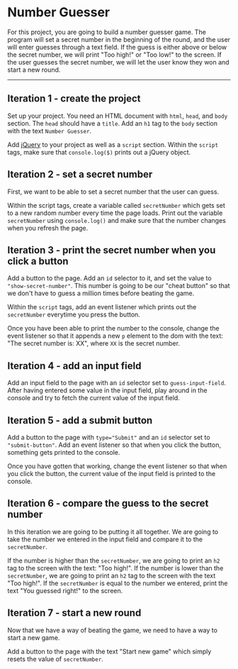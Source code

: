 # Number Guesser

For this project, you are going to build a number guesser game. The program will set a secret number in the beginning of the round, and the user will enter guesses through a text field. If the guess is either above or below the secret number, we will print "Too high!" or "Too low!" to the screen. If the user guesses the secret number, we will let the user know they won and start a new round.

---

## Iteration 1 - create the project

Set up your project. You need an HTML document with `html`, `head`, and `body` section. The `head` should have a `title`. Add an `h1` tag to the `body` section with the text `Number Guesser`.

Add [jQuery](https://code.jquery.com/) to your project as well as a `script` section. Within the `script` tags, make sure that `console.log($)` prints out a jQuery object.

## Iteration 2 - set a secret number

First, we want to be able to set a secret number that the user can guess.

Within the script tags, create a variable called `secretNumber` which gets set to a new random number every time the page loads. Print out the variable `secretNumber` using `console.log()` and make sure that the number changes when you refresh the page.

## Iteration 3 - print the secret number when you click a button

Add a button to the page. Add an `id` selector to it, and set the value to `"show-secret-number"`. This number is going to be our "cheat button" so that we don't have to guess a million times before beating the game.

Within the `script` tags, add an event listener which prints out the `secretNumber` everytime you press the button.

Once you have been able to print the number to the console, change the event listener so that it appends a new `p` element to the dom with the text: "The secret number is: XX", where `XX` is the secret number.

## Iteration 4 - add an input field

Add an input field to the page with an `id` selector set to `guess-input-field`. After having entered some value in the input field, play around in the console and try to fetch the current value of the input field.

## Iteration 5 - add a submit button

Add a button to the page with `type="Submit"` and an `id` selector set to `"submit-button"`. Add an event listener so that when you click the button, something gets printed to the console.

Once you have gotten that working, change the event listener so that when you click the button, the current value of the input field is printed to the console.

## Iteration 6 - compare the guess to the secret number

In this iteration we are going to be putting it all together. We are going to take the number we entered in the input field and compare it to the `secretNumber`.

If the number is higher than the `secretNumber`, we are going to print an `h2` tag to the screen with the text: "Too high!". If the number is lower than the `secretNumber`, we are going to print an `h2` tag to the screen with the text "Too high!". If the `secretNumber` is equal to the number we entered, print the text "You guessed right!" to the screen.

## Iteration 7 - start a new round

Now that we have a way of beating the game, we need to have a way to start a new game.

Add a button to the page with the text "Start new game" which simply resets the value of `secretNumber`.